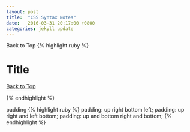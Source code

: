 ```yaml
---
layout: post
title:  "CSS Syntax Notes"
date:   2016-03-31 20:17:00 +0800
categories: jekyll update
---
```

<bold>Back to Top</bold>
{% highlight ruby %}
<h1 id="top">Title</h1>
<a href="#top"><p>Back to Top</p></a>
{% endhighlight %}

<bold>padding</bold>
{% highlight ruby %}
padding: up right bottom left;
padding: up right and left bottom;
padding: up and bottom right and bottom;
{% endhighlight %}
